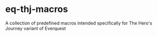 # eq-thj-macros
A collection of predefined macros intended specifically for The Hero's Journey variant of Everquest
